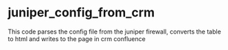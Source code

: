 # juniper_config_from_crm

This code parses the config file from the juniper firewall,
converts the table to html and writes to the page in crm confluence